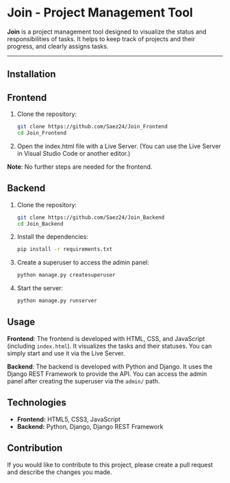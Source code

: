 # Join - Project Management Tool

**Join** is a project management tool designed to visualize the status and responsibilities of tasks. It helps to keep track of projects and their progress, and clearly assigns tasks.

---

## Installation

## Frontend

1. Clone the repository:

   ```bash
   git clone https://github.com/Saez24/Join_Frontend
   cd Join_Frontend
   ```

2. Open the index.html file with a Live Server. (You can use the Live Server in Visual Studio Code or another editor.)

**Note**: No further steps are needed for the frontend.

## Backend

1. Clone the repository:

   ```bash
   git clone https://github.com/Saez24/Join_Backend
   cd Join_Backend
   ```

2. Install the dependencies:

   ```bash
   pip install -r requirements.txt
   ```

3. Create a superuser to access the admin panel:

   ```bash
   python manage.py createsuperuser
   ```

4. Start the server:

   ```bash
   python manage.py runserver
   ```

## Usage

**Frontend**: The frontend is developed with HTML, CSS, and JavaScript (including `index.html`). It visualizes the tasks and their statuses. You can simply start and use it via the Live Server.

**Backend**: The backend is developed with Python and Django. It uses the Django REST Framework to provide the API. You can access the admin panel after creating the superuser via the `admin/` path.

## Technologies

- **Frontend:** HTML5, CSS3, JavaScript
- **Backend:** Python, Django, Django REST Framework

## Contribution

If you would like to contribute to this project, please create a pull request and describe the changes you made.
